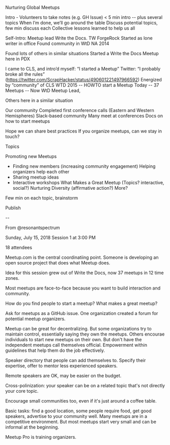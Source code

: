 Nurturing Global Meetups


Intro -
Volunteers to take notes (e.g. GH Issue)
< 5 min intro -- plus several topics 
When I’m done, we’ll go around the table
Discuss potential topics, few min discuss each
Collective lessons learned to help us all

Self-Intro: Meetup lead Write the Docs. TW ForgeRock
Started as lone writer in office
Found community in WtD NA 2014

Found lots of others in similar situations
Started a Write the Docs Meetup here in PDX

 I came to CLS, and intro’d myself: “I started a Meetup”
Twitter: “I probably broke all the rules” (https://twitter.com/ScrapHacker/status/490601221497966592)
Energized by “community” of CLS
WTD 2015 -- HOWTO start a Meetup
Today -- 37 Meetups -- Now WtD Meetup Lead, 

Others here in a similar situation

Our community
Completed first conference calls
(Eastern and Western Hemispheres)
Slack-based community
Many meet at conferences
Docs on how to start meetups

Hope we can share best practices
If you organize meetups, can we stay in touch?

Topics

Promoting new Meetups
* Finding new members (increasing community engagement)
Helping organizers help each other
* Sharing meetup ideas
* Interactive workshops
What Makes a Great Meetup (Topics? interactive, social?)
Nurturing Diversity (affirmative action?)
More?

Few min on each topic, brainstorm

Publish

--

From @resonantspectrum

Sunday, July 15, 2018 Session 1 at 3:00 PM

18 attendees

Meetup.com is the central coordinatiing point. Someone is developing an open source project that does what Meetup does.

Idea for this session grew out of Write the Docs, now 37 meetups in 12 time zones.

Most meetups are face-to-face because you want to build interaction and community.

How do you find people to start a meetup? What makes a great meetup?

Ask for meetups as a GitHub issue. One organization created a forum for potential meetup organizers.

Meetup can be great for decentralizing. But some organizations try to maintain control, essentially saying they own the meetups. Others encourae individuals to start new meetups on their own. But don't have the independent meetups call themselves official. Empowerment within guidelines that help them do the job effectively.

Speaker directory that people can add themselves to. Specify their expertise, offer to mentor less experienced speakers.

Remote speakers are OK, may be easier on the budget.

Cross-polinization: your speaker can be on a related topic that's not directly your core topic.

Encourage small communities too, even if it's just around a coffee table.

Basic tasks: find a good location, some people require food, get good speakers, advertise to your community well. Many meetups are in a competitive environment. But most meetups start very small and can be informal at the beginning.

Meetup Pro is training organizers.
